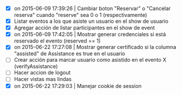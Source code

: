 - [x] on 2015-06-09 17:39:26 | Cambiar boton "Reservar" o "Cancelar reserva" cuando "reserve" sea 0 o 1 (respectivamente)
- [X] Listar eventos a los que asiste un usuario en el show de usuario
- [X] Agregar acción de listar participantes en el show de event
- [x] on 2015-06-09 17:42:05 | Mostrar generar credenciales si está reservado el evento (reserved == 1)
- [x] on 2015-06-22 17:27:08 | Mostrar generar certificado si la columna "assisted" de Assistance es true en el usuario
- [ ] Crear acción para marcar usuario como asistido en el evento X (verifyAssistance)
- [ ] Hacer accion de logout
- [ ] Hacer vistas mas lindas
- [x] on 2015-06-22 17:29:03 | Manejar cookie de session 
